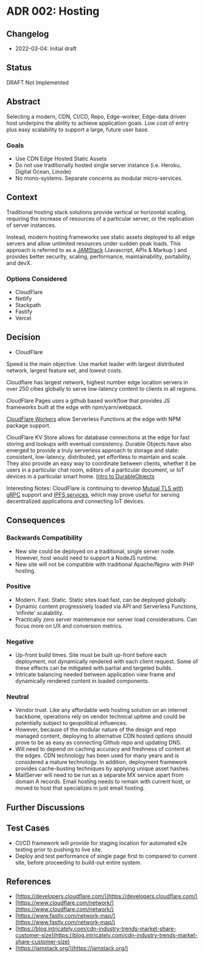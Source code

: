# ADR 002: Hosting

## Changelog
* 2022-03-04: Initial draft

## Status
DRAFT Not Implemented

## Abstract
Selecting a modern, CDN, CI/CD, Repo, Edge-worker, Edge-data driven host underpins the ability to achieve application goals. Low cost of entry plus easy scalability to support a large, future user base.

### Goals
* Use CDN Edge Hosted Static Assets
* Do not use traditionally hosted single server instance (i.e. Heroku, Digital Ocean, Linode)
* No mono-systems. Separate concerns as modular micro-services.

## Context
Traditional hosting stack solutions provide vertical or horizontal scaling, requiring the increase of resources of a particular server, or the replication of server instances.

Instead, modern hosting frameworks use static assets deployed to all edge servers and allow unlimited resources under sudden peak loads. This approach is referred to as a [JAMStack](https://jamstack.org/why-jamstack/) (Javascript, APIs & Markup ) and provides better security, scaling, performance, maintainability, portability, and devX. 

### Options Considered
* CloudFlare
* Netlify
* Stackpath
* Fastify
* Vercel

## Decision
* CloudFlare

Speed is the main objective. Use market leader with largest distributed network, largest feature set, and lowest costs.

Cloudflare has largest network, highest number edge location servers in over 250 cities globally to serve low-latency content to clients in all regions.

CloudFlare Pages uses a github based workflow that provides JS frameworks built at the edge with npm/yarn/webpack.

[CloudFlare Workers](https://developers.cloudflare.com/workers/) allow Serverless Functions at the edge with NPM package support.

CloudFlare KV Store allows for database connections at the edge for fast storing and lookups with eventual consistency. Durable Objects have also emerged to provide a truly serverless approach to storage and state: consistent, low-latency, distributed, yet effortless to maintain and scale. They also provide an easy way to coordinate between clients, whether it be users in a particular chat room, editors of a particular document, or IoT devices in a particular smart home. [Intro to DurableObjects](https://blog.cloudflare.com/introducing-workers-durable-objects/)

Interesting Notes: CloudFlare is continuing to develop [Mutual TLS with gRPC](https://developers.cloudflare.com/api-shield/products/mtls/) support and [IPFS services](https://developers.cloudflare.com/distributed-web/ipfs-gateway/), which may prove useful for serving decentralized applications and connecting IoT devices.

## Consequences

### Backwards Compatibility
* New site could be deployed on a traditional, single server node. However, host would need to support a NodeJS runtime.
* New site will not be compatible with traditional Apache/Nginx with PHP hosting.

### Positive
* Modern. Fast. Static. Static sites load fast, can be deployed globally. 
* Dynamic content progressively loaded via API and Serverless Functions, 'infinite' scalability. 
* Practically zero server maintenance nor server load considerations. Can focus more on UX and conversion metrics.

### Negative
* Up-front build times. Site must be built up-front before each deployment, not dynamically rendered with each client request. Some of these effects can be mitigated with partial and targeted builds.
* Intricate balancing needed between application view frame and dynamically rendered content in loaded components.

### Neutral
* Vendor trust. Like any affordable web hosting solution on an internet backbone, operations rely on vendor technical uptime and could be potentially subject to geopolitical influences.
* However, because of the modular nature of the design and repo managed content, deploying to alternative CDN hosted options should prove to be as easy as connecting Github repo and updating DNS.
* Will need to depend on caching accuracy and freshness of content at the edges. CDN technology has been used for many years and is considered a mature technology. In addition, deployment framework provides cache-busting techniques by applying unique asset hashes.
* MailServer will need to be run as a separate MX service apart from domain A records. Email hosting needs to remain with current host, or moved to host that specializes in just email hosting.

## Further Discussions

## Test Cases
* CI/CD framework will provide for staging location for automated e2e testing prior to pushing to live site.
* Deploy and test performance of single page first to compared to current site, before proceeding to build-out entire system.

## References
* [https://developers.cloudflare.com/](https://developers.cloudflare.com/)
* [https://www.cloudflare.com/network/](https://www.cloudflare.com/network/)
* [https://www.fastly.com/network-map/](https://www.fastly.com/network-map/)
* [https://blog.intricately.com/cdn-industry-trends-market-share-customer-size](https://blog.intricately.com/cdn-industry-trends-market-share-customer-size)
* [https://jamstack.org/](https://jamstack.org/)